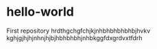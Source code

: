 # hello-world
First repository
hrdthgchgfchjkjnhbhbhbhbhbjhvkv
kghjgjhjhjnhnjhjbjhbhbhbhjnhbkggfdxgrdvxtfdrh
